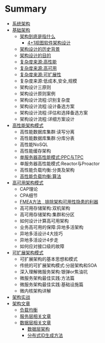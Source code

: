 # Summary

* [系统架构](README.md)
* [基础架构](ji-chu-jia-gou.md)
  * [架构到底是指什么](ji-chu-jia-gou/jia-gou-dao-di-shi-zhi-shi-yao.md)
    * [4+1视图软件架构设计](ji-chu-jia-gou/jia-gou-dao-di-shi-zhi-shi-yao/4+1shi-tu-ruan-jian-jia-gou-she-ji.md)
  * [架构设计的历史背景](ji-chu-jia-gou/jia-gou-she-ji-de-li-shi-bei-jing.md)
  * [架构设计的目的](ji-chu-jia-gou/jia-gou-she-ji-de-mu-de.md)
  * [复杂度来源:高性能](ji-chu-jia-gou/fu-za-du-lai-6e903a-gao-xing-neng.md)
  * [复杂度来源:高可用](ji-chu-jia-gou/fu-za-du-lai-6e903a-gao-ke-yong.md)
  * [复杂度来源:可扩展性](ji-chu-jia-gou/fu-za-du-lai-6e903a-ke-kuo-zhan-xing.md)
  * 复杂度来源:低成本,安全,规模
  * 架构设计三原则
  * 架构设计原则案例
  * 架构设计流程:识别复杂度
  * 架构设计流程:设计备选方案
  * 架构设计流程:评估和选择备选方案
  * 架构设计流程:详细方案设计
* [高性能架构模式](gao-xing-neng-jia-gou-mo-shi.md)
  * 高性能数据库集群:读写分离
  * 高性能数据库集群:分库分表
  * 高性能NoSQL
  * 高性能缓存架构
  * [单服务器高性能模式:PPC与TPC](gao-xing-neng-jia-gou-mo-shi/dan-fu-wu-qi-gao-xing-neng-mo-5f0f3a-ppc-yu-tpc.md)
  * 单服务器高性能模式:Reactor与Proactor
  * 高性能负载均衡:分类及架构
  * [高性能负载均衡:算法](gao-xing-neng-jia-gou-mo-shi/gao-xing-neng-fu-zai-jun-88613a-suan-fa.md)
* [高可用架构模式](gao-ke-yong-jia-gou-mo-shi.md)
  * CAP理论
  * CPA细节
  * [FMEA方法 , 排除架构可用性隐患的利器](gao-ke-yong-jia-gou-mo-shi/fmeafang-fa-pai-chu-jia-gou-ke-yong-xing-yin-huan-de-li-qi.md)
  * 高可用存储架构:双机架构
  * 高可用存储架构:集群和分区
  * 如何设计计算高可用架构
  * 业务高可用的保障:异地多活架构
  * 异地多活设计4大技巧
  * 异地多活设计4步走
  * 如何应对接口级的故障
* [可扩展架构模式](ke-kuo-zhan-jia-gou-mo-shi.md)
  * 可扩展架构的基本思想和模式
  * 传统的可扩展架构模式:分层架构和SOA
  * 深入理解微服务架构:银弹or焦油坑
  * 微服务架构最佳实践:方法篇
  * 微服务架构最佳实践:基础设施篇
  * 微内核架构详解
* [架构实战](jia-gou-shi-zhan.md)
* [架构文章](chapter1.md)
  * [负载均衡](chapter1/fu-zai-jun-heng.md)
  * [服务层相关文章](fu-wu-ceng-xiang-guan-wen-zhang.md)
  * [数据层相关文章](shu-ju-ceng-xiang-guan-wen-zhang.md)
    * [数据层架构](shu-ju-ceng-xiang-guan-wen-zhang/shu-ju-ceng-jia-gou.md)
    * [分布式ID生成方法](shu-ju-ceng-xiang-guan-wen-zhang/fen-bu-shi-id-sheng-cheng-fang-fa.md)

